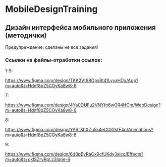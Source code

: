 # MobileDesignTraining
## Дизайн интерфейса мобильного приложения (методички)
Предупреждение: сделаны не все задания!

### Ссылки на файлы-отработки ссылок:

1-5:

https://www.figma.com/design/TKK2Vt98OpsBt41LyyxHDo/App?m=auto&t=Hdnf8qZ5COyKa8w8-6

7:

https://www.figma.com/design/4Ya0DUFu2VNYfn6wOR4HCm/WebDesign?m=auto&t=Hdnf8qZ5COyKa8w8-6

8:

https://www.figma.com/design/YARrXhXZu5k4eCOlGkfF4p/Animations?m=auto&t=Hdnf8qZ5COyKa8w8-6

9:

https://www.figma.com/design/6d3pEyRaCx9cfUKdy3xicc/Effects?m=auto&t=oklSZrvRpLz3Iqne-6

